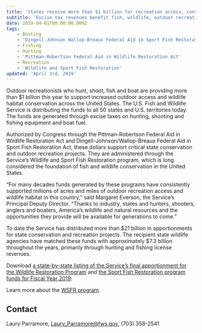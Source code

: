 ```yaml
---
title: 'States receive more than $1 billion for recreation access, conservation'
subtitle: 'Excise tax revenues benefit fish, wildlife, outdoor recreation and local communities'
date: 2019-04-01T00:00:00.000Z
tags:
    - Boating
    - 'Dingell-Johnson Wallop-Breaux Federal Aid in Sport Fish Restoration Act'
    - Fishing
    - Hunting
    - 'Pittman-Robertson Federal Aid in Wildlife Restoration Act'
    - Recreation
    - 'Wildlife and Sport Fish Restoration'
updated: 'April 3rd, 2019'
---
```


Outdoor recreationists who hunt, shoot, fish and boat are providing more than $1 billion this year to support increased outdoor access and wildlife habitat conservation across the United States.  The U.S. Fish and Wildlife Service is distributing the funds to all 50 states and U.S. territories today. The funds are generated through excise taxes on hunting, shooting and fishing equipment and boat fuel.

Authorized by Congress through the Pittman-Robertson Federal Aid in Wildlife Restoration Act and Dingell-Johnson/Wallop-Breaux Federal Aid in Sport Fish Restoration Act, these dollars support critical state conservation and outdoor recreation projects. They are administered through the Service’s Wildlife and Sport Fish Restoration program, which is long considered the foundation of fish and wildlife conservation in the United States.

“For many decades funds generated by these programs have consistently supported millions of acres and miles of outdoor recreation access and wildlife habitat in this country,” said Margaret Everson, the Service’s Principal Deputy Director. “Thanks to industry, states and hunters, shooters, anglers and boaters, America’s wildlife and natural resources and the opportunities they provide will be available for generations to come.”

To date the Service has distributed more than $21 billion in apportionments for state conservation and recreation projects. The recipient state wildlife agencies have matched these funds with approximately $7.3 billion throughout the years, primarily through hunting and fishing license revenues.

Download [a state-by-state listing of the Service’s final apportionment for the Wildlife Restoration Program](https://wsfrprograms.fws.gov/Subpages/GrantPrograms/WR/WRFinalApportionment2019.pdf) and [the Sport Fish Restoration program funds for Fiscal Year 2019](https://wsfrprograms.fws.gov/Subpages/GrantPrograms/SFR/SFRFinalApportionment2019.pdf).

Learn more about the [WSFR program](https://wsfrprograms.fws.gov/).

## Contact

Laury Parramore, [Laury_Parramore@fws.gov](mailto:Laury_Parramore@fws.gov), (703) 358-2541